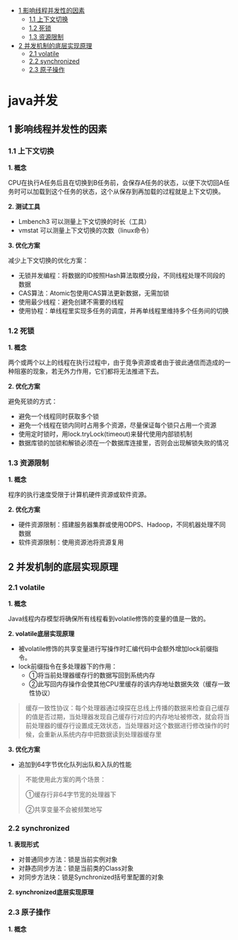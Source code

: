 - [1 影响线程并发性的因素](#1-影响线程并发性的因素)
  - [1.1 上下文切换](#11-上下文切换)
  - [1.2 死锁](#12-死锁)
  - [1.3 资源限制](#13-资源限制)
- [2 并发机制的底层实现原理](#2-并发机制的底层实现原理)
  - [2.1 volatile](#21-volatile)
  - [2.2 synchronized](#22-synchronized)
  - [2.3 原子操作](#23-原子操作)



# java并发

## 1 影响线程并发性的因素

### 1.1 上下文切换

**1. 概念**

CPU在执行A任务后且在切换到B任务前，会保存A任务的状态，以便下次切回A任务时可以加载到这个任务的状态，这个从保存到再加载的过程就是上下文切换。

**2. 测试工具**

- Lmbench3 可以测量上下文切换的时长（工具）
- vmstat 可以测量上下文切换的次数（linux命令）

**3. 优化方案**

减少上下文切换的优化方案：

- 无锁并发编程：将数据的ID按照Hash算法取模分段，不同线程处理不同段的数据
- CAS算法：Atomic包使用CAS算法更新数据，无需加锁
- 使用最少线程：避免创建不需要的线程
- 使用协程：单线程里实现多任务的调度，并再单线程里维持多个任务间的切换

### 1.2 死锁

**1. 概念**

两个或两个以上的线程在执行过程中，由于竞争资源或者由于彼此通信而造成的一种阻塞的现象，若无外力作用，它们都将无法推进下去。

**2. 优化方案**

避免死锁的方式：

- 避免一个线程同时获取多个锁
- 避免一个线程在锁内同时占用多个资源，尽量保证每个锁只占用一个资源
- 使用定时锁时，用lock.tryLock(timeout)来替代使用内部锁机制
- 数据库锁的加锁和解锁必须在一个数据库连接里，否则会出现解锁失败的情况

### 1.3 资源限制

**1. 概念**

程序的执行速度受限于计算机硬件资源或软件资源。

**2. 优化方案**

- 硬件资源限制：搭建服务器集群或使用ODPS、Hadoop，不同机器处理不同数据
- 软件资源限制：使用资源池将资源复用

## 2 并发机制的底层实现原理

### 2.1 volatile

**1. 概念**

Java线程内存模型将确保所有线程看到volatile修饰的变量的值是一致的。

**2. volatile底层实现原理**

- 被volatile修饰的共享变量进行写操作时汇编代码中会额外增加lock前缀指令。
- lock前缀指令在多处理器下的作用：
  - ①将当前处理器缓存行的数据写回到系统内存
  - ②此写回内存操作会使其他CPU里缓存的该内存地址数据失效（缓存一致性协议）

> 缓存一致性协议：每个处理器通过嗅探在总线上传播的数据来检查自己缓存的值是否过期，当处理器发现自己缓存行对应的内存地址被修改，就会将当前处理器的缓存行设置成无效状态，当处理器对这个数据进行修改操作的时候，会重新从系统内存中把数据读到处理器缓存里

**3. 优化方案**

- 追加到64字节优化队列出队和入队的性能

> 不能使用此方案的两个场景：
>
> ①缓存行非64字节宽的处理器下
>
> ②共享变量不会被频繁地写

### 2.2 synchronized

**1. 表现形式**

- 对普通同步方法：锁是当前实例对象
- 对静态同步方法：锁是当前类的Class对象
- 对同步方法块：锁是Synchronized括号里配置的对象

**2. synchronized底层实现原理**



### 2.3 原子操作

**1. 概念**